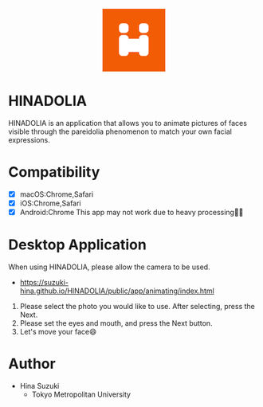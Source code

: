 <p align="center">
  <img src="./icon/favicon-192.png" width="25%"/>
</p>

# HINADOLIA
HINADOLIA is an application that allows you to animate pictures of faces visible through the pareidolia phenomenon to match your own facial expressions.

# Compatibility
* [x] macOS:Chrome,Safari
* [x] iOS:Chrome,Safari
* [x] Android:Chrome
This app may not work due to heavy processing🙇‍♂️

# Desktop Application
When using HINADOLIA, please allow the camera to be used.
 * https://suzuki-hina.github.io/HINADOLIA/public/app/animating/index.html

1. Please select the photo you would like to use. After selecting, press the Next.
2. Please set the eyes and mouth, and press the Next button.
3. Let's move your face😄

# Author
  * Hina Suzuki
    * Tokyo Metropolitan University